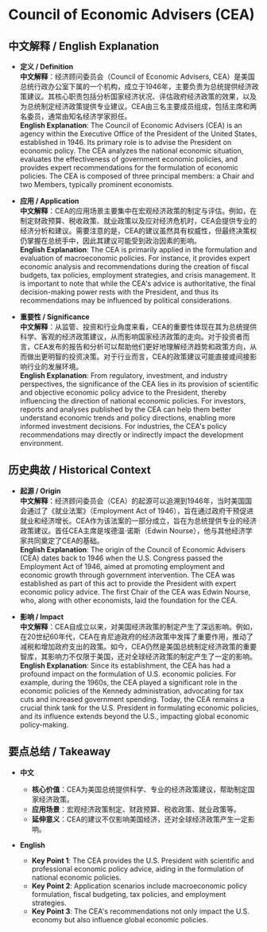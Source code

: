 # Council of Economic Advisers (CEA)

## 中文解释 / English Explanation

* **定义 / Definition**  
  **中文解释**：经济顾问委员会（Council of Economic Advisers, CEA）是美国总统行政办公室下属的一个机构，成立于1946年，主要负责为总统提供经济政策建议。其核心职责包括分析国家经济状况、评估政府经济政策的效果，以及为总统制定经济政策提供专业建议。CEA由三名主要成员组成，包括主席和两名委员，通常由知名经济学家担任。  
  **English Explanation**: The Council of Economic Advisers (CEA) is an agency within the Executive Office of the President of the United States, established in 1946. Its primary role is to advise the President on economic policy. The CEA analyzes the national economic situation, evaluates the effectiveness of government economic policies, and provides expert recommendations for the formulation of economic policies. The CEA is composed of three principal members: a Chair and two Members, typically prominent economists.

* **应用 / Application**  
  **中文解释**：CEA的应用场景主要集中在宏观经济政策的制定与评估。例如，在制定财政预算、税收政策、就业政策以及应对经济危机时，CEA会提供专业的经济分析和建议。需要注意的是，CEA的建议虽然具有权威性，但最终决策权仍掌握在总统手中，因此其建议可能受到政治因素的影响。  
  **English Explanation**: The CEA is primarily applied in the formulation and evaluation of macroeconomic policies. For instance, it provides expert economic analysis and recommendations during the creation of fiscal budgets, tax policies, employment strategies, and crisis management. It is important to note that while the CEA's advice is authoritative, the final decision-making power rests with the President, and thus its recommendations may be influenced by political considerations.

* **重要性 / Significance**  
  **中文解释**：从监管、投资和行业角度来看，CEA的重要性体现在其为总统提供科学、客观的经济政策建议，从而影响国家经济政策的走向。对于投资者而言，CEA发布的报告和分析可以帮助他们更好地理解经济趋势和政策方向，从而做出更明智的投资决策。对于行业而言，CEA的政策建议可能直接或间接影响行业的发展环境。  
  **English Explanation**: From regulatory, investment, and industry perspectives, the significance of the CEA lies in its provision of scientific and objective economic policy advice to the President, thereby influencing the direction of national economic policies. For investors, reports and analyses published by the CEA can help them better understand economic trends and policy directions, enabling more informed investment decisions. For industries, the CEA's policy recommendations may directly or indirectly impact the development environment.

## 历史典故 / Historical Context

* **起源 / Origin**  
  **中文解释**：经济顾问委员会（CEA）的起源可以追溯到1946年，当时美国国会通过了《就业法案》（Employment Act of 1946），旨在通过政府干预促进就业和经济增长。CEA作为该法案的一部分成立，旨在为总统提供专业的经济政策建议。首任CEA主席是埃德温·诺斯（Edwin Nourse），他与其他经济学家共同奠定了CEA的基础。  
  **English Explanation**: The origin of the Council of Economic Advisers (CEA) dates back to 1946 when the U.S. Congress passed the Employment Act of 1946, aimed at promoting employment and economic growth through government intervention. The CEA was established as part of this act to provide the President with expert economic policy advice. The first Chair of the CEA was Edwin Nourse, who, along with other economists, laid the foundation for the CEA.

* **影响 / Impact**  
  **中文解释**：CEA自成立以来，对美国经济政策的制定产生了深远影响。例如，在20世纪60年代，CEA在肯尼迪政府的经济政策中发挥了重要作用，推动了减税和增加政府支出的政策。如今，CEA仍然是美国总统制定经济政策的重要智库，其影响力不仅限于美国，还对全球经济政策的制定产生了一定的影响。  
  **English Explanation**: Since its establishment, the CEA has had a profound impact on the formulation of U.S. economic policies. For example, during the 1960s, the CEA played a significant role in the economic policies of the Kennedy administration, advocating for tax cuts and increased government spending. Today, the CEA remains a crucial think tank for the U.S. President in formulating economic policies, and its influence extends beyond the U.S., impacting global economic policy-making.

## 要点总结 / Takeaway

* **中文**  
  - **核心价值**：CEA为美国总统提供科学、专业的经济政策建议，帮助制定国家经济政策。  
  - **应用场景**：宏观经济政策制定、财政预算、税收政策、就业政策等。  
  - **延伸意义**：CEA的建议不仅影响美国经济，还对全球经济政策产生一定影响。

* **English**  
  - **Key Point 1**: The CEA provides the U.S. President with scientific and professional economic policy advice, aiding in the formulation of national economic policies.  
  - **Key Point 2**: Application scenarios include macroeconomic policy formulation, fiscal budgeting, tax policies, and employment strategies.  
  - **Key Point 3**: The CEA's recommendations not only impact the U.S. economy but also influence global economic policies.